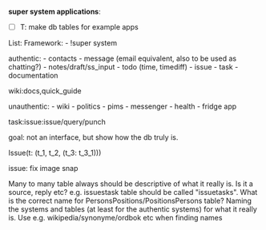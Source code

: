 **super system applications**:
- [ ] T: make db tables for example apps

List:
  Framework:
    - !super system

  authentic:
    - contacts
    - message (email equivalent, also to be used as chatting?)
    - notes/draft/ss_input
    - todo (time, timediff)
    - issue
    - task
    - documentation

  wiki:docs,quick_guide

  unauthentic:
    - wiki
    - politics
    - pims
    - messenger
    - health
      - fridge app

task:issue:issue/query/punch

goal: not an interface, but show how the db truly is.


Issue(t: (t_1, t_2, (t_3: t_3_1)))

issue: fix image snap


Many to many table always should be descriptive of what it really is. Is it a source, reply etc? e.g. issuestask table should be called "issuetasks". What is the correct name for PersonsPositions/PositionsPersons table?
Naming the systems and tables (at least for the authentic systems) for what it really is. Use e.g. wikipedia/synonyme/ordbok etc when finding names
